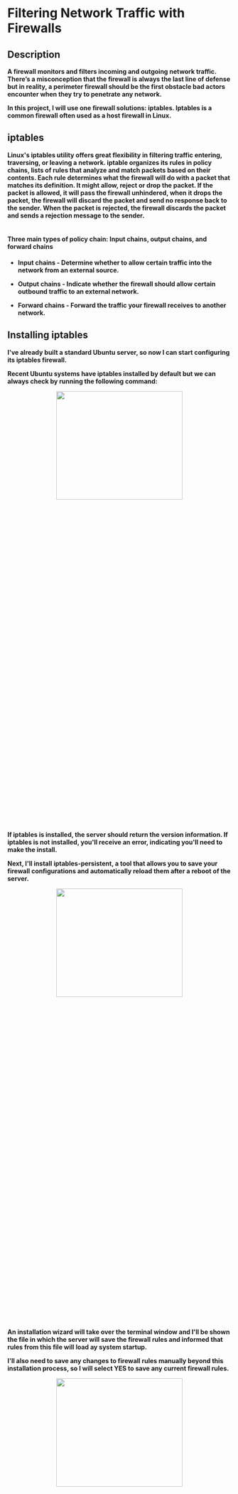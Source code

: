 <h1>Filtering Network Traffic with Firewalls</h1>


<h2>Description</h2>
<b>A firewall monitors and filters incoming and outgoing network traffic. There’s a misconception that the firewall is always the last line of defense but in reality, a perimeter firewall should be the first obstacle bad actors encounter when they try to penetrate any network.

In this project, I will use one firewall solutions: iptables. Iptables is a common firewall often used as a host firewall in Linux. 
</b>


<h2>iptables</h2>

<b>Linux's iptables utility offers great flexibility in filtering traffic entering, traversing, or leaving a network. iptable organizes its rules in policy chains, lists of rules that analyze and match packets based on their contents. Each rule determines what the firewall will do with a packet that matches its definition. It might allow, reject or drop the packet. If the packet is allowed, it will pass the firewall unhindered, when it drops the packet, the firewall will discard the packet and send no response back to the sender. When the packet is rejected, the firewall discards the packet and sends a rejection message to the sender.
</b>
<br />
<br />


<h4>Three main types of policy chain: Input chains, output chains, and forward chains</h4>

- <b>Input chains - Determine whether to allow certain traffic into the network from an external source.</b>

- <b>Output chains - Indicate whether the firewall should allow certain outbound traffic to an external network.</b>

- <b>Forward chains - Forward the traffic your firewall receives to another network.</b>


<h2>Installing iptables</h2>

<b>I've already built a standard Ubuntu server, so now I can start configuring its iptables firewall.

Recent Ubuntu systems have iptables installed by default but we can always check by running the following command:
</b>
<p align="center">
<img src="https://i.imgur.com/TXg1Ou2.png" height="25%" width="75%" />
</p>

<b>If iptables is installed, the server should return the version information. If iptables is not installed, you'll receive an error, indicating you'll need to make the install.</b>


<b>Next, I'll install iptables-persistent, a tool that allows you to save your firewall configurations and automatically reload them after a reboot of the server.</b>

<p align="center">
<img src="https://i.imgur.com/oXtvCAQ.png" height="25%" width="75%" />
</p>

<b>An installation wizard will take over the terminal window and I'll be shown the file in which the server will save the firewall rules and informed that rules from this file will load ay system startup.

I'll also need to save any changes to firewall rules manually beyond this installation process, so I will select YES to save any current firewall rules. 
<p align="center">
<img src="https://i.imgur.com/GXioi9I.png" height="25%" width="75%" />
</p>
If I don't install this component, I will have to reconfigure my firewall every time I restart my server.
</b>

---
<b>Now let's go ahead and view our firewall rules. The command sudo iptables -L is used to list all the rules in the current IP tables on a Linux system. 

In the output, policy ACCEPT indicates that, by default, iptables accepts all traffic for input, output, and forwarding. This default behavior is desirable since it works without any user configuration. However, this solution is insecure. 
</b>

---
<h2>iptables Firewall Rules</h2>

<b>We need to keep in mind that order matters, when it comes to creating iptables rules. As traffic reaches your firewall, iptables checks its rules one after the other in the order they appear. 
</b>

<b>To understand how to contrust an iptables firewall rule, let's take a look at the following example:</b>

<p align="center">
<img src="https://i.imgur.com/WxoT4dt.png" height="25%" width="75%" />
</p>

<b>Immediately after sudo, iptables will begin the rule definition. The next argument determines whether the rule will be appended to (-A), deleted from (-D), or inserted into (-I) the specified policy chain. You can also specify (-R) to replace or update an existing rule. The INPUT indicates that a rule in the input chain is being modified. You can also specify OUTPUT, FORWARD, or other policy chains. In most cases, iptables needs to know the protocol and port to which the rules relate. In the example above, -p tcp indicates the rule will apply only to TCP traffic, and --dport 22 tells iptables that the rule applies to packets with a destination port of 22.</b> 

<b>The iptables firewall offer multiple matching modules, and you can specify the module to use with the -m argument. In the example provided, conntrack, a tool that allows stateful packet inspection, is used. Some other tools include connbytes, which creates rules based on the amount of traffic transferred, and connrate, which matches *on the transfer rate of the traffic.</b>
<b>Next, --ctstate tells iptables to allow and track traffic for the types of connections that follow NEW,ESTABLISHED. Finally, iptables will interpret -j and whatever follows it as the action to perform when this rule is matched. This will generally be, ACCEPT to all traffic matching this rule; DROP, or REJECT, to deny or block the traffic; or LOG to log the traffic to a logfile.</b>

---

<h2>Configuring iptables</h2>

<b>When configuring iptables, first add rules to drop invalid traffic. </b>
<p align="center">
<img src="https://i.imgur.com/IR1nMGE.png" height="25%" width="75%" />
</p>
<p align="center">
<img src="https://i.imgur.com/IvpUFD4.png" height="25%" width="75%" />
</p>

<b>Then, add rules to accept traffic related to existing connections, as well as established connections and the loopback address to aviod any issues. 
</b>

<p align="center">
  <img src="https://i.imgur.com/ESNl8IM.png" height="25%" width="75%" />
</p>
<p align="center">
  <img src="https://i.imgur.com/K2mCWV4.png" height="25%" width="75%" />
</p>
<p align="center">
  <img src="https://i.imgur.com/mqKZTZ3.png" height="25%" width="75%" />
</p>


<b>This allows the firewall to accept traffic matching a known connection or related to a connection in progress and discard any unexpected packets, keeping your network free from unsolicited or malicious network scanning activities.</b>
<b>Once these commands are run and rules are implemented to our policy chain, we can run the command to ruturn the list to ensure everything has been accepted:</b>

<p align="center">
<img src="https://i.imgur.com/A6gLYsN.png" height="25%" width="75%" />
</p>

<b>Now let's ensure that the firewall allows SSH traffic. We can do thi sin two ways: by broadly allowing SSH or by allowing SSH only from a subset of devices in my network. In this case I will allow SSH traffic originating from all devices in my network using the following command below:</b>

<p align="center">
<img src="https://i.imgur.com/sHLjr0x.png" height="25%" width="75%" />
</p>

<b>You should allow services like SSH only to and from specific IP addresses or ranges. Allowing remote access or file transfer between your endpoints and any other device is risky.</b>

<b>You can reduce your attack surface by specifying a source IP address or range in your input chain with the -s source option. I'm configuring iptables on a virtual machine, so I will choose to allow connections from a single host for management purposes and deny access to all other endpoints. </b>

<p align="center">
<img src="https://i.imgur.com/sHLjr0x.png" height="25%" width="75%" />
</p>

<b>If we run into a mistake, we can delete all the rules we've specified for any of our policy chains by using the -F chain or --flush chain, parameter:</b>


<b>Using the -P argument sets the default behavior of your policy chains and lets iptables know what to do with traffic that doesn't match your rules. I will set the behavior of my policy chain to DROP traffic. You will need to repeat the following for FORWARD AND OUTPUT</b>

<p align="center">
<img src="https://i.imgur.com/7h8QGfJ.png" height="25%" width="75%" />
</p>

<b>Now we will go ahead and check out iptables chain. We should notice the policy for all three chains has changed from ACCEPT to DROP, indicating the default behavior for each chain will drop traffic that doesn't match any of the rules created.</b>

<p align="center">
<img src="https://i.imgur.com/HeaqD2g.png" height="25%" width="75%" />
</p>

<b>Receving an error message indicating DNS failing is noraml, because the firewall is now blocking everything not explicitly allowed. This issue is resolved by the following rules.</b>

<p align="center">
<img src="https://i.imgur.com/IZTvx2i.png" height="25%" width="75%" />
</p>

<b>These commands append rules to the output chain, allowing the server to make outbound requests for domain name resolution on UDP and TCP port 53.</b>

<b>ICMP can be a useful troubleshooting tool that we may use so we will need to allow ping through the iptables firewall.</b>

<p align="center">
<img src="https://i.imgur.com/PgHioFF.png" height="25%" width="75%" />
</p>


<h2>Logging iptables Behavior</h2>

<b>Now that the iptables firewall is install and configured, we should tell it to log and produce records of traffic. Without logging, it will make troubleshooting issues difficult. </b>

<b>Let's create a new, custom policy chain. I'll name it LOGGING. The -N parameter is used to create new chains. Next, add a rule at the end of each of the INPUT and OUTPUT chains that tells iptables to send any traffic that hasn't yet matched a rule to the new LOGGING chain:</b>

<p align="center">
<img src="https://i.imgur.com/qgBtdW9.png" height="25%" width="75%" />
</p>

<b>Then, tell iptables to log only once per minute for each type of dropped packet:</b>

<p align="center">
<img src="https://i.imgur.com/EoAGFxE.png" height="25%" width="75%" />
</p>

<b>This limit is optional, and you can set it to any period, such as 1/second, 1/minute, 1/hour, or 1/day. Limiting the number of log entries reduces both the noise within and the size of the logfiles.


<b>Finally, the last command indicates to the firewall that, once logged, it can drop the packets.</b>

<p align="center">
<img src="https://i.imgur.com/6KQMsIR.png" height="25%" width="75%" />
</p>

<b>iptables firewall is now configured for logging. Now that we are finished, we need to remember to save our configurations. We will do this by running the following command:</b> 

<p align="center">
<img src="https://i.imgur.com/5sayZST.png" height="25%" width="75%" />
</p>








